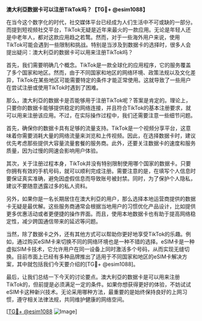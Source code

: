 **澳大利亞数据卡可以注册TikTok吗？【TG💪+ @esim1088】**

在当今这个数字化的时代，社交媒体平台已经成为人们生活中不可或缺的一部分。而提到短视频社交平台，TikTok无疑是近年来最火的一款应用。无论是年轻人还是中老年人，都对这款应用趋之若鹜。然而，对于一些海外用户来说，使用TikTok可能会遇到一些限制和挑战。特别是当涉及到数据卡的选择时，很多人会提出疑问：澳大利亞的数据卡可以用来注册TikTok吗？

首先，我们需要明确几个概念。TikTok是一款全球化的应用程序，它的服务覆盖了多个国家和地区。然而，由于不同国家和地区的网络环境、政策法规以及文化差异，TikTok在某些地区可能需要特定的条件才能正常使用。这就导致了一些用户在尝试注册或使用TikTok时遇到了困难。

那么，澳大利亞的数据卡是否能够用于注册TikTok呢？答案是肯定的。理论上，只要你的数据卡能够提供稳定的网络连接，并且符合TikTok的基本注册要求，就可以用来注册该应用。不过，在实际操作过程中，我们还需要注意一些细节问题。

首先，确保你的数据卡具有足够的流量支持。TikTok是一个视频分享平台，这意味着你需要消耗大量的网络流量来浏览和上传视频。因此，在选择数据卡时，建议优先考虑那些提供大容量流量套餐的服务商。此外，还要关注数据卡的速度和服务质量，因为过慢的网速会影响用户体验。

其次，关于注册过程本身，TikTok并没有特别限制使用哪个国家的数据卡。只要你拥有有效的手机号码，就可以顺利完成注册。需要注意的是，在填写个人信息时要保证真实准确，避免因虚假信息而导致账号被封禁。同时，为了保护个人隐私，建议不要随意透露过多的私人资料。

另外，如果你是一名长期居住在澳大利亞的用户，那么选择本地运营商提供的数据卡无疑是最优解。这些服务商通常会根据当地用户的习惯优化产品设计，比如提供更多优惠活动或者更便捷的操作界面。而且，使用本地数据卡也有助于提高网络稳定性，减少跨国通信带来的延迟等问题。

当然，除了数据卡之外，还有其他方式可以帮助你更好地享受TikTok的乐趣。例如，通过购买eSIM卡来切换不同的网络环境也是一种不错的选择。eSIM卡是一种虚拟SIM卡技术，它允许用户在同一设备上同时激活多个号码，从而实现无缝切换。目前市面上已经有多种品牌推出了适用于不同国家和地区的eSIM卡解决方案，其中就包括我们今天要介绍的[TG💪+ @esim1088]。

最后，让我们总结一下今天的讨论要点。澳大利亞的数据卡是可以用来注册TikTok的，但前提是必须满足一定的条件。如果你想获得更好的体验，不妨试试eSIM卡这种新兴技术。无论采用哪种方法，最重要的是始终保持良好的上网习惯，遵守相关法律法规，共同维护健康的网络空间。

[[TG💪+ @esim1088](https://t.me/s/esim1088) ![Image](https://i.postimg.cc/4NQfJmqS/Snipaste-2025-05-13-00-14-12.png)]